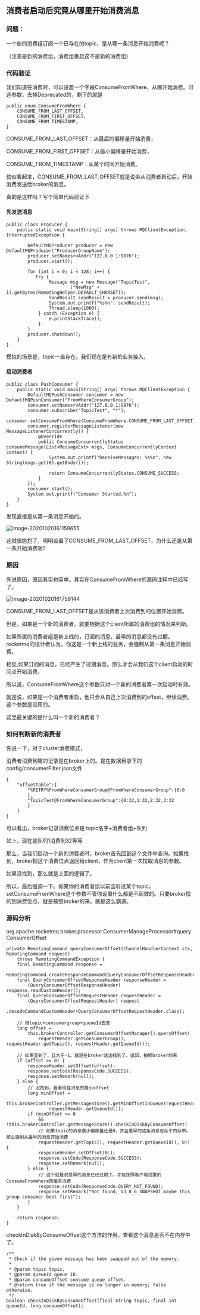 ## 消费者启动后究竟从哪里开始消费消息

### 问题：

一个新的消费组订阅一个已存在的topic，是从哪一条消息开始消费呢？

（注意是新的消费组，消费组重启这不是新的消费组）

### 代码验证

我们知道在消费时，可以设置一个字段ConsumeFromWhere，从哪开始消费。可选参数，去掉Deprecated的，剩下的就是

```
public enum ConsumeFromWhere {
    CONSUME_FROM_LAST_OFFSET,
    CONSUME_FROM_FIRST_OFFSET,
    CONSUME_FROM_TIMESTAMP,
}
```

CONSUME_FROM_LAST_OFFSET：从最后的偏移量开始消费，

CONSUME_FROM_FIRST_OFFSET：从最小偏移量开始消费，

CONSUME_FROM_TIMESTAMP：从某个时间开始消费。

貌似看起来，CONSUME_FROM_LAST_OFFSET就是说会从消费者启动后，开始消费发送给broker的消息。

真的是这样吗？写个简单代码验证下

#### 先发送消息

```
public class Producer {
    public static void main(String[] args) throws MQClientException, InterruptedException {

        DefaultMQProducer producer = new DefaultMQProducer("ProducerGroupName");
        producer.setNamesrvAddr("127.0.0.1:9876");
        producer.start();

        for (int i = 0; i < 128; i++) {
           try {
                Message msg = new Message("TopicTest",
                        ("NewMsg" + i).getBytes(RemotingHelper.DEFAULT_CHARSET));
                SendResult sendResult = producer.send(msg);
                System.out.printf("%s%n", sendResult);
                Thread.sleep(1000);
            } catch (Exception e) {
                e.printStackTrace();
            }
        }
        producer.shutdown();
    }
}
```

模拟的场景是，topic一直存在。我们现在是有新的业务接入。

#### 启动消费者

```
public class PushConsumer {
    public static void main(String[] args) throws MQClientException {
        DefaultMQPushConsumer consumer = new DefaultMQPushConsumer("FromWhereConsumerGroup");
        consumer.setNamesrvAddr("127.0.0.1:9876");
        consumer.subscribe("TopicTest", "*");
        consumer.setConsumeFromWhere(ConsumeFromWhere.CONSUME_FROM_LAST_OFFSET);
        consumer.registerMessageListener(new MessageListenerConcurrently() {
            @Override
            public ConsumeConcurrentlyStatus consumeMessage(List<MessageExt> msgs, ConsumeConcurrentlyContext context) {
                System.out.printf("ReceiveMessages: %s%n", new String(msgs.get(0).getBody()));

                return ConsumeConcurrentlyStatus.CONSUME_SUCCESS;
            }
        });
        consumer.start();
        System.out.printf("Consumer Started.%n");
    }
}
```

发现直接是从第一条消息开始的。

![image-20201020161159655](消费者启动后究竟从哪里开始消费消息.assets/image-20201020161159655.png)

这就很尴尬了，明明设置了CONSUME_FROM_LAST_OFFSET，为什么还是从第一条开始消费呢?

### 原因

先说原因，原因其实也简单。其实在ConsumeFromWhere的源码注释中已经写了。

![image-20201020161759144](消费者启动后究竟从哪里开始消费消息.assets/image-20201020161759144.png)

CONSUME_FROM_LAST_OFFSET是从该消费者上次消费到的位置开始消费。

但是，如果是一个新的消费者。就要根据这个client所属的消费组的情况来判断。

如果所属的消费者组是新上线的，订阅的消息，最早的消息都没有过期。rocketmq的设计者认为，你这是一个新上线的业务，会强制从第一条消息开始消费。

相反,如果订阅的消息，已经产生了过期消息。那么才会从我们这个client启动的时间点开始消费。

所以说，ConsumeFromWhere这个参数只对一个新的消费者第一次启动时有效。

就是说，如果是一个消费者重启，他只会从自己上次消费到的offset，继续消费。这个参数是没用的。

这里最关键的是什么叫一个新的消费者？

### 如何判断新的消费者

先说一下，对于cluster消费模式，

消费者消费到哪的记录是在broker上的。是在数据目录下的config/consumerFilter.json文件

```
{
	"offsetTable":{
		"%RETRY%FromWhereConsumerGroup@FromWhereConsumerGroup":{0:0
		},
		"TopicTest@FromWhereConsumerGroup":{0:32,1:32,2:32,3:32
		}
	}
}
```

可以看出，broker记录消费位点是 topic名字+消费者组+队列

如上，现在是队列1消费到32等等

那么，当我们启动一个新的消费者时，broker首先回到这个文件中查询。如果找到，broker把这个消费位点返回给client，作为client第一次拉取消息的参数。

如果没找到，那么就是上面的逻辑了。

所以，最后强调一下。如果你的消费者组以前监听过某个topic，setConsumeFromWhere这个参数不管你设置什么都是不起效的。只要broker找的到消费位点，就是按照broker的来。就是这么霸道。

### 源码分析

org.apache.rocketmq.broker.processor.ConsumerManageProcessor#queryConsumerOffset

```
private RemotingCommand queryConsumerOffset(ChannelHandlerContext ctx, RemotingCommand request)
    throws RemotingCommandException {
    final RemotingCommand response =
        RemotingCommand.createResponseCommand(QueryConsumerOffsetResponseHeader.class);
    final QueryConsumerOffsetResponseHeader responseHeader =
        (QueryConsumerOffsetResponseHeader) response.readCustomHeader();
    final QueryConsumerOffsetRequestHeader requestHeader =
        (QueryConsumerOffsetRequestHeader) request
            .decodeCommandCustomHeader(QueryConsumerOffsetRequestHeader.class);

	// 用topic+consumergroup+queueId去查
    long offset =
        this.brokerController.getConsumerOffsetManager().queryOffset(
            requestHeader.getConsumerGroup(), requestHeader.getTopic(), requestHeader.getQueueId());

	// 如果查到了，且大于-1。就是在broker这边找到了。返回，按照broker的来
    if (offset >= 0) {
        responseHeader.setOffset(offset);
        response.setCode(ResponseCode.SUCCESS);
        response.setRemark(null);
    } else {
    	// 没找到，看看现在消息的最小offset
        long minOffset =
            this.brokerController.getMessageStore().getMinOffsetInQueue(requestHeader.getTopic(),
                requestHeader.getQueueId());
        if (minOffset <= 0
            && !this.brokerController.getMessageStore().checkInDiskByConsumeOffset(
            // 如果topic的消息最小偏移量还是0，并且最早的这条消息也存于内存中。那么强制从最早的消息开始消费
            requestHeader.getTopic(), requestHeader.getQueueId(), 0)) {
            responseHeader.setOffset(0L);
            response.setCode(ResponseCode.SUCCESS);
            response.setRemark(null);
        } else {
            // 这个就是说最早的消息已经过期了。才能按照客户端设置的ConsumeFromWhere策略来消费
            response.setCode(ResponseCode.QUERY_NOT_FOUND);
            response.setRemark("Not found, V3_0_6_SNAPSHOT maybe this group consumer boot first");
        }
    }

    return response;
}
```

checkInDiskByConsumeOffset这个方法的作用。查看这个消息是否不在内存中了。

```
/**
 * Check if the given message has been swapped out of the memory.
 *
 * @param topic topic.
 * @param queueId queue ID.
 * @param consumeOffset consume queue offset.
 * @return true if the message is no longer in memory; false otherwise.
 */
boolean checkInDiskByConsumeOffset(final String topic, final int queueId, long consumeOffset);
```